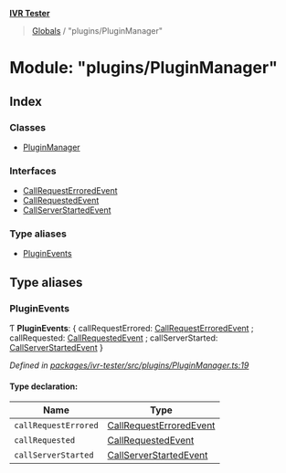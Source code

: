 **[IVR Tester](../README.md)**

> [Globals](../README.md) / "plugins/PluginManager"

# Module: "plugins/PluginManager"

## Index

### Classes

* [PluginManager](../classes/_plugins_pluginmanager_.pluginmanager.md)

### Interfaces

* [CallRequestErroredEvent](../interfaces/_plugins_pluginmanager_.callrequesterroredevent.md)
* [CallRequestedEvent](../interfaces/_plugins_pluginmanager_.callrequestedevent.md)
* [CallServerStartedEvent](../interfaces/_plugins_pluginmanager_.callserverstartedevent.md)

### Type aliases

* [PluginEvents](_plugins_pluginmanager_.md#pluginevents)

## Type aliases

### PluginEvents

Ƭ  **PluginEvents**: { callRequestErrored: [CallRequestErroredEvent](../interfaces/_plugins_pluginmanager_.callrequesterroredevent.md) ; callRequested: [CallRequestedEvent](../interfaces/_plugins_pluginmanager_.callrequestedevent.md) ; callServerStarted: [CallServerStartedEvent](../interfaces/_plugins_pluginmanager_.callserverstartedevent.md)  }

*Defined in [packages/ivr-tester/src/plugins/PluginManager.ts:19](https://github.com/SketchingDev/ivr-tester/blob/437ae33/packages/ivr-tester/src/plugins/PluginManager.ts#L19)*

#### Type declaration:

Name | Type |
------ | ------ |
`callRequestErrored` | [CallRequestErroredEvent](../interfaces/_plugins_pluginmanager_.callrequesterroredevent.md) |
`callRequested` | [CallRequestedEvent](../interfaces/_plugins_pluginmanager_.callrequestedevent.md) |
`callServerStarted` | [CallServerStartedEvent](../interfaces/_plugins_pluginmanager_.callserverstartedevent.md) |
